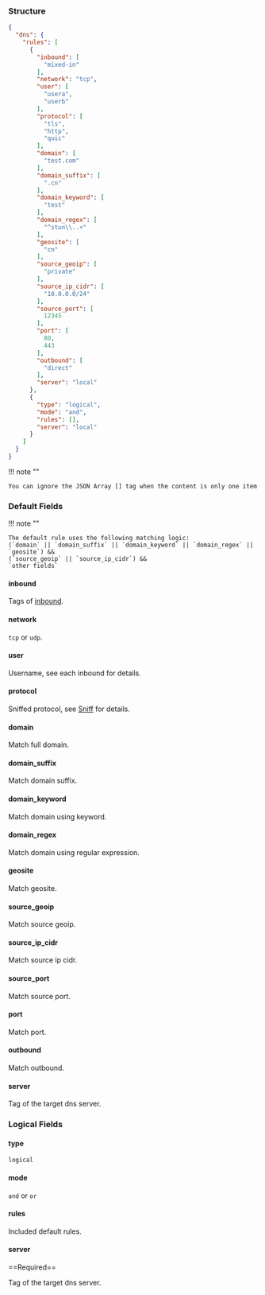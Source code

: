 ### Structure

```json
{
  "dns": {
    "rules": [
      {
        "inbound": [
          "mixed-in"
        ],
        "network": "tcp",
        "user": [
          "usera",
          "userb"
        ],
        "protocol": [
          "tls",
          "http",
          "quic"
        ],
        "domain": [
          "test.com"
        ],
        "domain_suffix": [
          ".cn"
        ],
        "domain_keyword": [
          "test"
        ],
        "domain_regex": [
          "^stun\\..+"
        ],
        "geosite": [
          "cn"
        ],
        "source_geoip": [
          "private"
        ],
        "source_ip_cidr": [
          "10.0.0.0/24"
        ],
        "source_port": [
          12345
        ],
        "port": [
          80,
          443
        ],
        "outbound": [
          "direct"
        ],
        "server": "local"
      },
      {
        "type": "logical",
        "mode": "and",
        "rules": [],
        "server": "local"
      }
    ]
  }
}

```

!!! note ""

    You can ignore the JSON Array [] tag when the content is only one item

### Default Fields

!!! note ""

    The default rule uses the following matching logic:  
    (`domain` || `domain_suffix` || `domain_keyword` || `domain_regex` || `geosite`) &&  
    (`source_geoip` || `source_ip_cidr`) &&  
    `other fields`  

#### inbound

Tags of [inbound](../inbound).

#### network

`tcp` or `udp`.

#### user

Username, see each inbound for details.

#### protocol

Sniffed protocol, see [Sniff](/configuration/route/sniff/) for details.

#### domain

Match full domain.

#### domain_suffix

Match domain suffix.

#### domain_keyword

Match domain using keyword.

#### domain_regex

Match domain using regular expression.

#### geosite

Match geosite.

#### source_geoip

Match source geoip.

#### source_ip_cidr

Match source ip cidr.

#### source_port

Match source port.

#### port

Match port.

#### outbound

Match outbound.

#### server

Tag of the target dns server.

### Logical Fields

#### type

`logical`

#### mode

`and` or `or`

#### rules

Included default rules.

#### server

==Required==

Tag of the target dns server.
